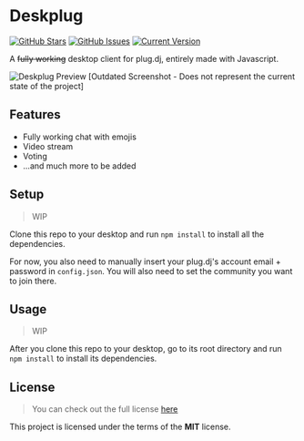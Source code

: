 Deskplug
========
[![GitHub Stars](https://img.shields.io/github/stars/IgorAntun/deskplug.svg)](https://github.com/IgorAntun/deskplug/stargazers) [![GitHub Issues](https://img.shields.io/github/issues/IgorAntun/deskplug.svg)](https://github.com/IgorAntun/deskplug/issues) [![Current Version](https://img.shields.io/badge/version-0.1.0-green.svg)](https://github.com/IgorAntun/deskplug)

A ~~fully working~~ desktop client for plug.dj, entirely made with Javascript.

![Deskplug Preview](http://i.imgur.com/Kf2GWd2.png)
[Outdated Screenshot - Does not represent the current state of the project]


## Features
- Fully working chat with emojis
- Video stream
- Voting
- ...and much more to be added


## Setup
>WIP

Clone this repo to your desktop and run `npm install` to install all the dependencies.

For now, you also need to manually insert your plug.dj's account email + password in  `config.json`. You will also need to set the community you want to join there.


## Usage
>WIP

After you clone this repo to your desktop, go to its root directory and run `npm install` to install its dependencies.


## License
>You can check out the full license [here](https://github.com/IgorAntun/deskplug/blob/master/LICENSE.md)

This project is licensed under the terms of the **MIT** license.

